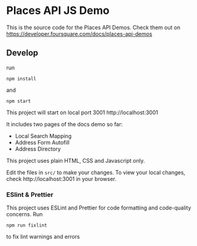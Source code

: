 # Places API JS Demo

This is the source code for the Places API Demos. Check them out on https://developer.foursquare.com/docs/places-api-demos

## Develop

run 
```
npm install
```
and
```
npm start
```

This project will start on local port 3001
http://localhost:3001

It includes two pages of the docs demo so far:

* Local Search Mapping
* Address Form Autofill
* Address Directory

This project uses plain HTML, CSS and Javascript only.

Edit the files in `src/` to make your changes. To view your local changes, check http://localhost:3001 in your browser.

### ESlint & Prettier

This project uses ESLint and Prettier for code formatting and code-quality concerns. Run 
```
npm run fixlint
```
to fix lint warnings and errors
